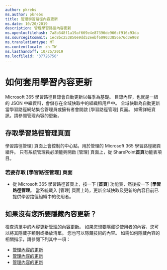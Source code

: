 ```yaml
---
author: pkrebs
ms.author: pkrebs
title: 管理學習路徑內容更新
ms.date: 10/20/2019
description: 管理學習路徑內容更新
ms.openlocfilehash: 7a8b348f1a19af669e4e87396de966cf916c93da
ms.sourcegitcommit: 1ec8bc253850e9dd52eebf609033856e76d3e908
ms.translationtype: MT
ms.contentlocale: zh-TW
ms.lasthandoff: 10/25/2019
ms.locfileid: "37726756"
---
```

# <a name="how-learning-content-updates-are-applied"></a>如何套用學習內容更新
Microsoft 365 學習路徑目錄會自動更新以每季為基礎。 目錄內容，也就是一組的 JSON 中繼資料，會儲存在全域快取中的組織租用戶中。 全域快取為自動更新當學習路徑網站集合管理員或擁有者會開啟 [學習路徑管理] 頁面。 如需詳細資訊，請參閱管理內容的更新。 

## <a name="access-the-learning-pathways-administration-page"></a>存取學習路徑管理頁面

學習路徑管理] 頁面上會控制的中心點，用於管理的 Microsoft 365 學習路徑網頁組件。 只有系統管理員必須能夠開啟 [管理] 頁面上，從 SharePoint**首頁**功能表項目。  

### <a name="to-access-the-learning-pathways-administration-page"></a>若要存取 [學習路徑管理] 頁面
- 從 Microsoft 365 學習路徑首頁上，按一下 [**首頁**] 功能表，然後按一下 [**學習路徑管理**。 當系統載入 [管理] 頁面上時，更新全域快取及更新的內容目前已提供學習路徑組織中的使用者。 

## <a name="what-if-theres-content-in-the-updates-you-want-to-hide"></a>如果沒有您所要隱藏內容更新？
檢查清單中的內容更新[管理的內容更新](custom_contentupdatesmanage.md)。 如果您想要隱藏從使用者的內容，您可以將其隱藏子類別或播放清單。 您也可以隱藏技術的內容。 如需如何隱藏內容的相關指示，請參閱下列其中一項： 

- [管理內容的更新](custom_hideshowsub.md)
- [管理內容的更新](custom_hideshowplaylists.md)
- [管理內容的更新](custom_hideshowtech.md)